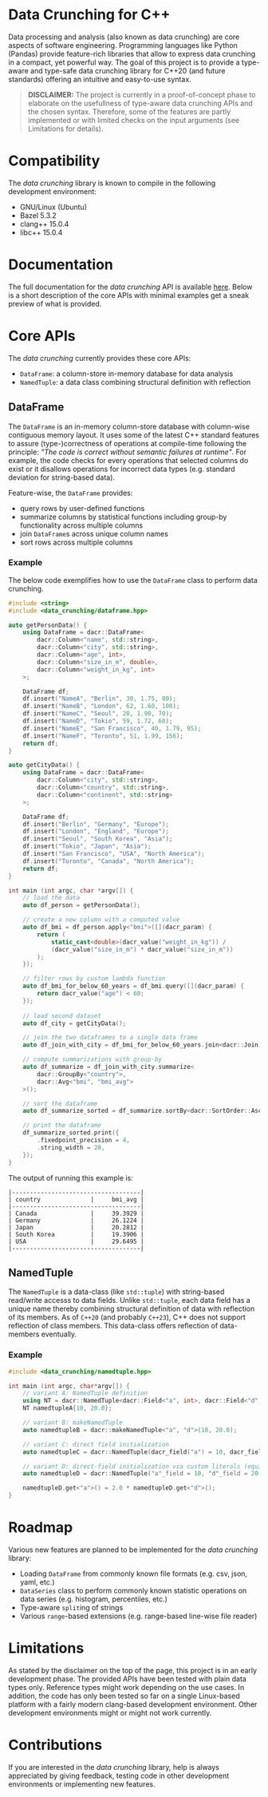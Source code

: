 # Data Crunching for C++

Data processing and analysis (also known as data crunching) are core aspects of software engineering.
Programming languages like Python (Pandas) provide feature-rich libraries that allow to express data crunching in a compact, yet powerful way.
The goal of this project is to provide a type-aware and type-safe data crunching library for C++20 (and future standards) offering an intuitive and easy-to-use syntax.

> **DISCLAIMER:**
The project is currently in a proof-of-concept phase to elaborate on the usefullness of type-aware data crunching APIs and the chosen syntax.
Therefore, some of the features are partly implemented or with limited checks on the input arguments (see Limitations for details).

# Compatibility

The _data crunching_ library is known to compile in the following development environment:

- GNU/Linux (Ubuntu)
- Bazel 5.3.2
- clang++ 15.0.4
- libc++ 15.0.4

# Documentation

The full documentation for the _data crunching_ API is available [here](https://amhellmund.github.io/data_crunching/).
Below is a short description of the core APIs with minimal examples get a sneak preview of what is provided.

# Core APIs

The _data crunching_ currently provides these core APIs:

- `DataFrame`: a column-store in-memory database for data analysis
- `NamedTuple`: a data class combining structural definition with reflection

## DataFrame

The `DataFrame` is an in-memory column-store database with column-wise contiguous memory layout.
It uses some of the latest C++ standard features to assure (type-)correctness of operations at compile-time
following the principle: *"The code is correct without semantic failures at runtime"*.
For example, the code checks for every operations that selected columns do exist or it disallows operations for incorrect data types (e.g. standard deviation for string-based data).

Feature-wise, the `DataFrame` provides:

- query rows by user-defined functions
- summarize columns by statistical functions including group-by functionality across multiple columns
- join `DataFrame`s across unique column names
- sort rows across multiple columns

### Example

The below code exemplifies how to use the `DataFrame` class to perform data crunching.

```cpp
#include <string>
#include <data_crunching/dataframe.hpp>

auto getPersonData() {
    using DataFrame = dacr::DataFrame<
        dacr::Column<"name", std::string>,
        dacr::Column<"city", std::string>,
        dacr::Column<"age", int>,
        dacr::Column<"size_in_m", double>,
        dacr::Column<"weight_in_kg", int>
    >;

    DataFrame df;
    df.insert("NameA", "Berlin", 30, 1.75, 80);
    df.insert("NameB", "London", 62, 1.60, 100);
    df.insert("NameC", "Seoul", 20, 1.90, 70);
    df.insert("NameD", "Tokio", 59, 1.72, 60);
    df.insert("NameE", "San Francisco", 40, 1.79, 95);
    df.insert("NameF", "Toronto", 51, 1.99, 156);
    return df;
}

auto getCityData() {
    using DataFrame = dacr::DataFrame<
        dacr::Column<"city", std::string>,
        dacr::Column<"country", std::string>,
        dacr::Column<"continent", std::string>
    >;

    DataFrame df;
    df.insert("Berlin", "Germany", "Europe");
    df.insert("London", "England", "Europe");
    df.insert("Seoul", "South Korea", "Asia");
    df.insert("Tokio", "Japan", "Asia");
    df.insert("San Francisco", "USA", "North America");
    df.insert("Toronto", "Canada", "North America");
    return df;
}

int main (int argc, char *argv[]) {
    // load the data
    auto df_person = getPersonData(); 

    // create a new column with a computed value
    auto df_bmi = df_person.apply<"bmi">([](dacr_param) { 
        return (
            static_cast<double>(dacr_value("weight_in_kg")) / 
            (dacr_value("size_in_m") * dacr_value("size_in_m"))
        );
    });

    // filter rows by custom lambda function
    auto df_bmi_for_below_60_years = df_bmi.query([](dacr_param) {
        return dacr_value("age") < 60;
    });
    
    // load second dataset
    auto df_city = getCityData();

    // join the two dataframes to a single data frame
    auto df_join_with_city = df_bmi_for_below_60_years.join<dacr::Join::Inner, "city">(df_city);

    // compute summarizations with group-by
    auto df_summarize = df_join_with_city.summarize<
        dacr::GroupBy<"country">,
        dacr::Avg<"bmi", "bmi_avg">
    >();

    // sort the dataframe
    auto df_summarize_sorted = df_summarize.sortBy<dacr::SortOrder::Ascending, "country">();

    // print the dataframe
    df_summarize_sorted.print({
        .fixedpoint_precision = 4,
        .string_width = 20,
    });
}
```

The output of running this example is:

```
|------------------------------------|
| country              |     bmi_avg |
|------------------------------------|
| Canada               |     39.3929 |
| Germany              |     26.1224 |
| Japan                |     20.2812 |
| South Korea          |     19.3906 |
| USA                  |     29.6495 |
|------------------------------------|
```


## NamedTuple

The `NamedTuple` is a data-class (like `std::tuple`) with string-based read/write accesss to data fields.
Unlike `std::tuple`, each data field has a unique name thereby combining structural definition of data with reflection of its members.
As of `C++20` (and probably `C++23`), C++ does not support reflection of class members.
This data-class offers reflection of data-members eventually.

### Example

```cpp
#include <data_crunching/namedtuple.hpp>

int main (int argc, char*argv[]) {
    // variant A: NamedTuple definition
    using NT = dacr::NamedTuple<dacr::Field<"a", int>, dacr::Field<"d", double>>;
    NT namedtupleA{10, 20.0};

    // variant B: makeNamedTuple
    auto namedtupleB = dacr::makeNamedTuple<"a", "d">(10, 20.0);

    // variant C: direct field initialization
    auto namedtupleC = dacr::NamedTuple(dacr_field("a") = 10, dacr_field("d") = 20.0);

    // variant D: direct-field initialization via custom literals (equivalent to variant C)
    auto namedtupleD = dacr::NamedTuple("a"_field = 10, "d"_field = 20.0);

    namedtupleD.get<"a">() = 2.0 * namedtupleD.get<"d">();
}
```

# Roadmap

Various new features are planned to be implemented for the *data crunching* library:

- Loading `DataFrame` from commonly known file formats (e.g. csv, json, yaml, etc.)
- `DataSeries` class to perform commonly known statistic operations on data series (e.g. histogram, percentiles, etc.)
- Type-aware `split`ing of strings
- Various `range`-based extensions (e.g. range-based line-wise file reader)

# Limitations

As stated by the disclaimer on the top of the page, this project is in an early development phase.
The provided APIs have been tested with plain data types only.
Reference types might work depending on the use cases.
In addition, the code has only been tested so far on a single Linux-based platform with a fairly modern
clang-based development environment.
Other development environments might or might not work currently.

# Contributions

If you are interested in the *data crunching* library, help is always appreciated by giving feedback, testing code in other development environments or implementing new features. 

    
